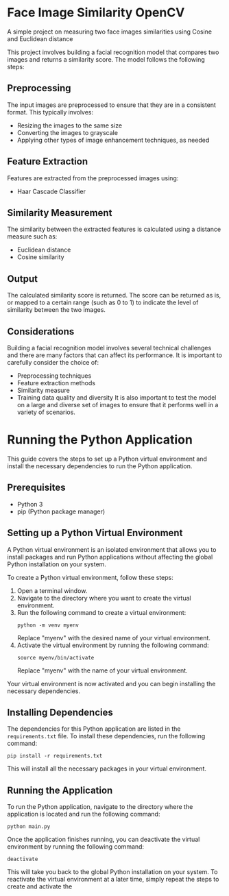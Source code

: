 # Face Image Similarity OpenCV
A simple project on measuring two face images similarities using Cosine and Euclidean distance

This project involves building a facial recognition model that compares two images and returns a similarity score. The model follows the following steps:

## Preprocessing

The input images are preprocessed to ensure that they are in a consistent format. This typically involves:

- Resizing the images to the same size
- Converting the images to grayscale
- Applying other types of image enhancement techniques, as needed
## Feature Extraction

Features are extracted from the preprocessed images using:

- Haar Cascade Classifier
## Similarity Measurement

The similarity between the extracted features is calculated using a distance measure such as:

- Euclidean distance
- Cosine similarity

## Output

The calculated similarity score is returned. The score can be returned as is, or mapped to a certain range (such as 0 to 1) to indicate the level of similarity between the two images.

## Considerations

Building a facial recognition model involves several technical challenges and there are many factors that can affect its performance. It is important to carefully consider the choice of:

- Preprocessing techniques
- Feature extraction methods
- Similarity measure
- Training data quality and diversity
It is also important to test the model on a large and diverse set of images to ensure that it performs well in a variety of scenarios.

<h1>Running the Python Application</h1>
<p>This guide covers the steps to set up a Python virtual environment and install the necessary dependencies to run the Python application.</p>
<h2>Prerequisites</h2>
<ul>
  <li>Python 3</li>
  <li>pip (Python package manager)</li>
</ul>
<h2>Setting up a Python Virtual Environment</h2>
<p>A Python virtual environment is an isolated environment that allows you to install packages and run Python applications without affecting the global Python installation on your system.</p>
<p>To create a Python virtual environment, follow these steps:</p>
<ol>
  <li>Open a terminal window.</li>
  <li>Navigate to the directory where you want to create the virtual environment.</li>
  <li>Run the following command to create a virtual environment:
  <pre><code>python -m venv myenv</code></pre>
  Replace "myenv" with the desired name of your virtual environment.</li>
  <li>Activate the virtual environment by running the following command:
  <pre><code>source myenv/bin/activate</code></pre>
  Replace "myenv" with the name of your virtual environment.</li>
</ol>
<p>Your virtual environment is now activated and you can begin installing the necessary dependencies.</p>
<h2>Installing Dependencies</h2>
<p>The dependencies for this Python application are listed in the <code>requirements.txt</code> file. To install these dependencies, run the following command:</p>
<pre><code>pip install -r requirements.txt</code></pre>
<p>This will install all the necessary packages in your virtual environment.</p>
<h2>Running the Application</h2>
<p>To run the Python application, navigate to the directory where the application is located and run the following command:</p>
<pre><code>python main.py</code></pre>
<p>Once the application finishes running, you can deactivate the virtual environment by running the following command:</p>
<pre><code>deactivate</code></pre>
<p>This will take you back to the global Python installation on your system. To reactivate the virtual environment at a later time, simply repeat the steps to create and activate the